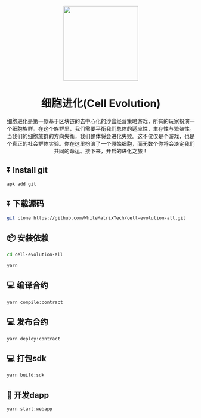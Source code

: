 <p align="center">
  <a href="https://chainide.com">
    <img width="200" src="https://chainide-static-resource.s3.us-west-2.amazonaws.com/cell-evolution-logo.svg">
  </a>
</p>

<h1 align="center">细胞进化(Cell Evolution)</h1>

<div align="center">

细胞进化是第一款基于区块链的去中心化的沙盒经营策略游戏，所有的玩家扮演一个细胞族群。在这个族群里，我们需要平衡我们总体的适应性，生存性与繁殖性。当我们的细胞族群的方向失衡，我们整体将会进化失败。这不仅仅是个游戏，也是个真正的社会群体实验。你在这里扮演了一个原始细胞，而无数个你将会决定我们共同的命运。接下来，开启的进化之旅！

</div>

## ⏬ Install git
```
apk add git
```

## ⏬ 下载源码

```bash
git clone https://github.com/WhiteMatrixTech/cell-evolution-all.git
```

## 📦 安装依赖

```bash
cd cell-evolution-all
```

```bash
yarn
```

## 💻 编译合约
```
yarn compile:contract
```

## 💻 发布合约
```
yarn deploy:contract
```

## 💻 打包sdk
```
yarn build:sdk
```

## 🧿 开发dapp
```
yarn start:webapp
```
